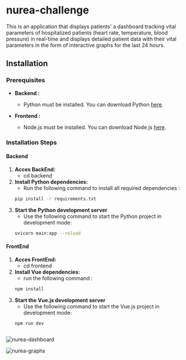 # nurea-challenge

This is an application that displays patients' a dashboard tracking vital parameters of hospitalized patients (heart rate, temperature, blood pressure) in real-time and displays detailed patient data with their vital parameters in the form of interactive graphs for the last 24 hours.

## Installation

### Prerequisites

- **Backend :**
  - Python must be installed. You can download Python [here](https://www.python.org/downloads/).

- **Frontend :**
  - Node.js must be installed. You can download Node.js [here](https://nodejs.org/).
    
### Installation Steps

#### Backend

1. **Acces BackEnd:**
   - cd backend
2. **Install Python dependencies:**
   - Run the following command to install all required dependencies :
   ```bash
   pip install -r requirements.txt
3. **Start the Python development server**
   - Use the following command to start the Python project in development mode:
   ```bash
   uvicorn main:app --reload
   

#### FrontEnd

1. **Acces FrontEnd:**
   - cd frontend
2. **Install Vue dependencies:**
   - run the following command :
   ```bash
   npm install
3. **Start the Vue.js development server**
   - Use the following command to start the Vue.js project in development mode:
   ```bash
   npm run dev



![nurea-dashboard](https://github.com/user-attachments/assets/52994175-33c4-4b57-aeca-48edc16c8430)

![nurea-graphs](https://github.com/user-attachments/assets/d3507dae-1eff-4e3f-b5ff-741a9671e97e)


